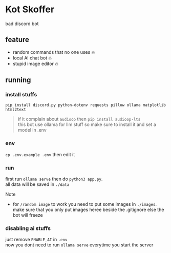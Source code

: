 # Kot Skoffer
bad discord bot
## feature
- random commands that no one uses 🔥
- local AI chat bot 🔥
- stupid image editor 🔥
## running
### install stuffs
`pip install discord.py python-dotenv requests pillow ollama matplotlib html2text`
> if it complain about `audioop` then `pip install audioop-lts`  
> this bot use ollama for llm stuff so make sure to install it and set a model in .env
### env
`cp .env.example .env` then edit it
### run
first run `ollama serve` then do `python3 app.py`.  
all data will be saved in `./data`
> [!Note]
> - for `/random image` to work you need to put some images in `./images`. make sure that you only put images heree beside the .gitignore else the bot will freeze
### disabling ai stuffs
just remove `ENABLE_AI` in `.env`  
now you dont need to run `ollama serve` everytime you start the server
